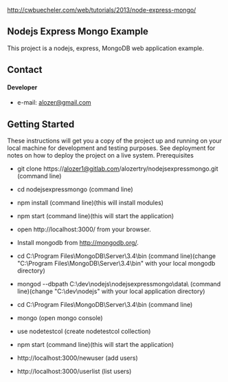 http://cwbuecheler.com/web/tutorials/2013/node-express-mongo/

## Nodejs Express Mongo Example

This project is a nodejs, express, MongoDB web application example. 

## Contact
#### Developer
* e-mail: alozer@gmail.com



## Getting Started

These instructions will get you a copy of the project up and running on your local machine for development and testing purposes. See deployment for notes on how to deploy the project on a live system.
Prerequisites

* git clone https://alozer1@gitlab.com/alozertry/nodejsexpressmongo.git (command line)

* cd nodejsexpressmongo (command line)

* npm install (command line)(this will install modules)

* npm start (command line)(this will start the application)

* open http://localhost:3000/ from your browser.

* Install mongodb from http://mongodb.org/.

* cd C:\Program Files\MongoDB\Server\3.4\bin (command line)(change "C:\Program Files\MongoDB\Server\3.4\bin" with your local mongodb directory)

* mongod --dbpath C:\dev\nodejs\nodejsexpressmongo\data\ (command line)(change "C:\dev\nodejs" with your local application directory)

* cd C:\Program Files\MongoDB\Server\3.4\bin (command line)

* mongo (open mongo console)

* use nodetestcol (create nodetestcol collection)

* npm start (command line)(this will start the application)

* http://localhost:3000/newuser (add users)

* http://localhost:3000/userlist (list users)
